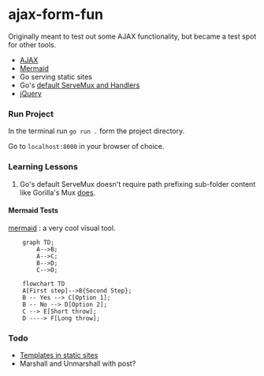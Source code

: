 # ajax-form-fun

Originally meant to test out some AJAX functionality, but became a test spot for other tools.
- [AJAX](https://www.youtube.com/watch?v=Wl-VvvNCk2A&list=PLWKjhJtqVAbkyK9woUZUtunToLtNGoQHB&index=10)
- [Mermaid](https://mermaid-js.github.io/mermaid/#/)
- Go serving static sites
- Go's [default ServeMux and Handlers](https://www.alexedwards.net/blog/an-introduction-to-handlers-and-servemuxes-in-go)
- [jQuery](https://www.youtube.com/watch?v=KhtEmR2A1Fw&list=PLWKjhJtqVAbkyK9woUZUtunToLtNGoQHB)

### Run Project

In the terminal run `go run .` form the project directory.

Go to `localhost:8000` in your browser of choice.

### Learning Lessons

1. Go's default ServeMux doesn't require path prefixing sub-folder content like Gorilla's Mux [does](https://stackoverflow.com/questions/62499380/serving-static-files-in-an-http-server).

#### Mermaid Tests

[mermaid](https://mermaid-js.github.io/mermaid/#/)
: a very cool visual tool.

```mermaid
    graph TD;
        A-->B;
        A-->C;
        B-->D;
        C-->D;
```

```mermaid
    flowchart TD
    A[First step]-->B{Second Step};
    B -- Yes --> C[Option 1];
    B -- No --> D[Option 2];
    C --> E[Short throw];
    D ----> F[Long throw];
```

### Todo
- [Templates in static sites](https://www.alexedwards.net/blog/serving-static-sites-with-go)
- Marshall and Unmarshall with post?